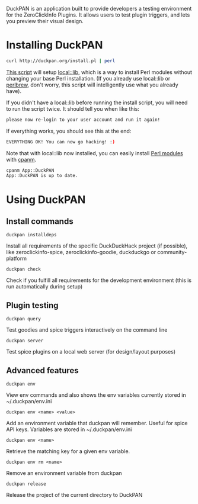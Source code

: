 DuckPAN is an application built to provide developers a testing environment for the ZeroClickInfo Plugins. It allows users to test plugin triggers, and lets you preview their visual design. 

# Installing DuckPAN

```bash
curl http://duckpan.org/install.pl | perl
```

[This script](https://github.com/duckduckgo/p5-duckpan-installer) will setup [local::lib](https://metacpan.org/module/local::lib), which is a way to install Perl modules without changing your base Perl installation. (If you already use local::lib or [perlbrew](https://metacpan.org/module/perlbrew), don't worry, this script will intelligently use what you already have).

If you didn't have a local::lib before running the install script, you will need to run the script twice. It should tell you when like this:

```txt
please now re-login to your user account and run it again!
```

If everything works, you should see this at the end:

```bash
EVERYTHING OK! You can now go hacking! :)
```

Note that with local::lib now installed, you can easily install [Perl modules](http://search.cpan.org/) with [cpanm](https://metacpan.org/module/cpanm).

```bash
cpanm App::DuckPAN
App::DuckPAN is up to date.
```

# Using DuckPAN

## Install commands

    duckpan installdeps
Install all requirements of the specific DuckDuckHack project (if
possible), like zeroclickinfo-spice, zeroclickinfo-goodie, duckduckgo
or community-platform

    duckpan check
Check if you fulfill all requirements for the development
environment (this is run automatically during setup)

## Plugin testing

    duckpan query
Test goodies and spice triggers interactively on the command line

    duckpan server
Test spice plugins on a local web server (for design/layout purposes)

## Advanced features 

    duckpan env
View env commands and also shows the env variables currently stored in ~/.duckpan/env.ini

    duckpan env <name> <value>
Add an environment variable that duckpan will remember. Useful for
spice API keys. Variables are stored in ~/.duckpan/env.ini

    duckpan env <name>
Retrieve the matching key for a given env variable.

    duckpan env rm <name>
Remove an environment variable from duckpan

    duckpan release
Release the project of the current directory to DuckPAN
